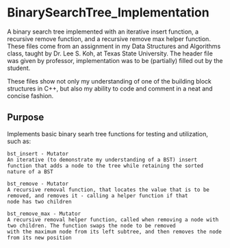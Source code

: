 # BinarySearchTree_Implementation
A binary search tree implemented with an iterative insert function, a recursive remove function, and a recursive remove max helper function. These files come from an assignment in my Data Structures and Algorithms class, taught by Dr. Lee S. Koh, at Texas State University. The header file was given by professor, implementation was to be (partially) filled out by the student.

These files show not only my understanding of one of the building block structures in C++, but also my ability to code and comment in a neat and concise fashion.

## Purpose

Implements basic binary searh tree functions for testing and utilization, such as:
```
bst_insert - Mutator
An iterative (to demonstrate my understanding of a BST) insert function that adds a node to the tree while retaining the sorted 
nature of a BST

bst_remove - Mutator
A recursive removal function, that locates the value that is to be removed, and removes it - calling a helper function if that 
node has two children

bst_remove_max - Mutator
A recursive removal helper function, called when removing a node with two children. The function swaps the node to be removed 
with the maximum node from its left subtree, and then removes the node from its new position 
```
